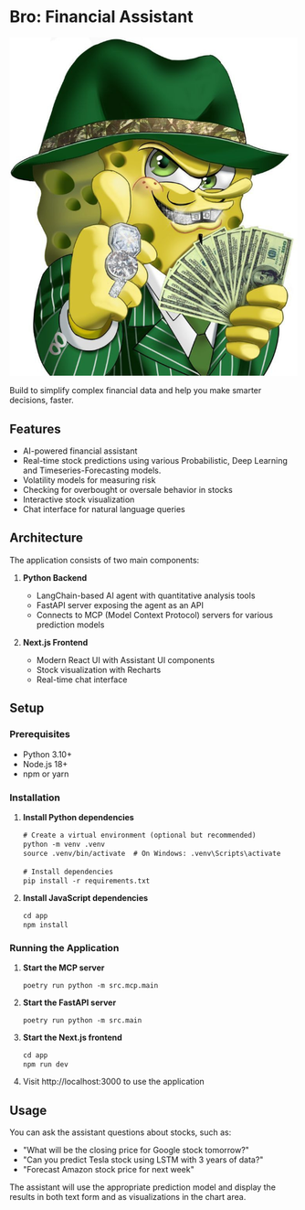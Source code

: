 # Bro: Financial Assistant

![logo](logo.jpeg)

Build to simplify complex financial data and help you make smarter decisions, faster.

## Features

- AI-powered financial assistant
- Real-time stock predictions using various Probabilistic, Deep Learning and Timeseries-Forecasting models.
- Volatility models for measuring risk
- Checking for overbought or oversale behavior in stocks
- Interactive stock visualization
- Chat interface for natural language queries

## Architecture

The application consists of two main components:

1. **Python Backend**
   - LangChain-based AI agent with quantitative analysis tools
   - FastAPI server exposing the agent as an API
   - Connects to MCP (Model Context Protocol) servers for various prediction models

2. **Next.js Frontend**
   - Modern React UI with Assistant UI components
   - Stock visualization with Recharts
   - Real-time chat interface

## Setup

### Prerequisites

- Python 3.10+
- Node.js 18+
- npm or yarn

### Installation

1. **Install Python dependencies**
   ```
   # Create a virtual environment (optional but recommended)
   python -m venv .venv
   source .venv/bin/activate  # On Windows: .venv\Scripts\activate
   
   # Install dependencies
   pip install -r requirements.txt
   ```

2. **Install JavaScript dependencies**
   ```
   cd app
   npm install
   ```

### Running the Application

1. **Start the MCP server**
   ```
   poetry run python -m src.mcp.main
   ```


2. **Start the FastAPI server**

    ```
    poetry run python -m src.main
    ```

3. **Start the Next.js frontend**

    ```
    cd app
    npm run dev
    ```

4. Visit http://localhost:3000 to use the application

## Usage

You can ask the assistant questions about stocks, such as:

- "What will be the closing price for Google stock tomorrow?"
- "Can you predict Tesla stock using LSTM with 3 years of data?"
- "Forecast Amazon stock price for next week"

The assistant will use the appropriate prediction model and display the results in both text form and as visualizations in the chart area.
